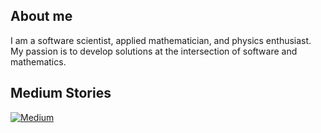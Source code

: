 ## About me

I am a software scientist, applied mathematician, and physics enthusiast. My passion is to develop solutions at the intersection of software and mathematics.

## Medium Stories

[![Medium](https://github-readme-medium.vercel.app/?username=algorythmist)](https://medium.com/@algorythmist)


<!--
**algorythmist/algorythmist** is a ✨ _special_ ✨ repository because its `README.md` (this file) appears on your GitHub profile.

Here are some ideas to get you started:

- 🔭 I’m currently working on ...
- 🌱 I’m currently learning ...
- 👯 I’m looking to collaborate on ...
- 🤔 I’m looking for help with ...
- 💬 Ask me about ...
- 📫 How to reach me: ...
- 😄 Pronouns: ...
- ⚡ Fun fact: ...
-->
